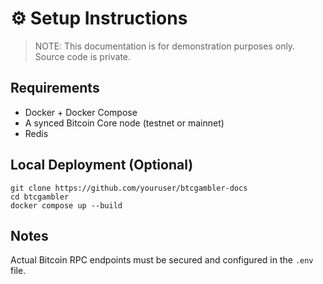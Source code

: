 # ⚙️ Setup Instructions

> NOTE: This documentation is for demonstration purposes only. Source code is private.

## Requirements

- Docker + Docker Compose
- A synced Bitcoin Core node (testnet or mainnet)
- Redis

## Local Deployment (Optional)

```
git clone https://github.com/youruser/btcgambler-docs
cd btcgambler
docker compose up --build
```

## Notes

Actual Bitcoin RPC endpoints must be secured and configured in the `.env` file.
